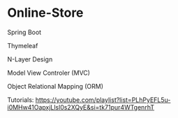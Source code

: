 # Online-Store

Spring Boot

Thymeleaf

N-Layer Design

Model View Controler (MVC)

Object Relational Mapping (ORM)

Tutorials: https://youtube.com/playlist?list=PLhPyEFL5u-i0MHw41OapxjLlsl0s2XQyE&si=tk71pur4WTgenrhT
